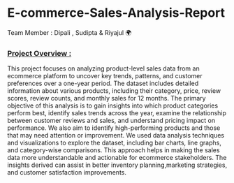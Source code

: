 # E-commerce-Sales-Analysis-Report
Team Member : Dipali , Sudipta &amp; Riyajul 
🌍<h3><b><u>Project Overview : </u></b></h3>
<p> This project focuses on analyzing product-level sales data from an ecommerce platform to uncover key trends, patterns, and customer preferences over a one-year period. The dataset includes detailed information about various products, including their category, price, review scores, review counts, and monthly sales for 12 months. The primary objective of this analysis is to gain insights into which product categories perform best, identify sales trends across the year, examine the relationship between customer reviews and sales, and understand pricing impact on performance. We also aim to identify high-performing products and those that may need attention or improvement. We used data analysis techniques and visualizations to explore the dataset, including bar charts, line graphs, and category-wise comparisons. This approach helps in making the sales data more understandable and actionable for ecommerce stakeholders. The insights derived can assist in better inventory planning,marketing strategies, and customer satisfaction improvements.</p>
